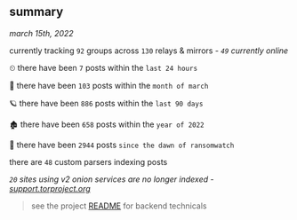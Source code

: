 
## summary
_march 15th, 2022_

currently tracking `92` groups across `130` relays & mirrors - _`49` currently online_

⏲ there have been `7` posts within the `last 24 hours`

🦈 there have been `103` posts within the `month of march`

🪐 there have been `886` posts within the `last 90 days`

🏚 there have been `658` posts within the `year of 2022`

🦕 there have been `2944` posts `since the dawn of ransomwatch`

there are `48` custom parsers indexing posts

_`20` sites using v2 onion services are no longer indexed - [support.torproject.org](https://support.torproject.org/onionservices/v2-deprecation/)_

> see the project [README](https://github.com/thetanz/ransomwatch#ransomwatch--) for backend technicals
